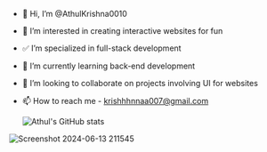 
- 👋 Hi, I’m @AthulKrishna0010
- 👀 I’m interested in creating interactive websites for fun
- ✅ I’m specialized in full-stack development
- 🌱 I’m currently learning back-end development
- 💞️ I’m looking to collaborate on projects involving UI for websites
- 📫 How to reach me - krishhhnnaa007@gmail.com

  ![Athul's GitHub stats](https://github-readme-stats.vercel.app/api?username=AthulKrishna0010&show_icons=true&bg_color=00000000)

![Screenshot 2024-06-13 211545](https://github.com/AthulKrishna0010/AthulKrishna0010/assets/164323147/b103b1b6-578a-4e51-a7f9-5cd2e0c641f8)
<!---
AthulKrishna0010/AthulKrishna0010 is a ✨ special ✨ repository because its `README.md` (this file) appears on your GitHub profile.
You can click the Preview link to take a look at your changes.
--->
